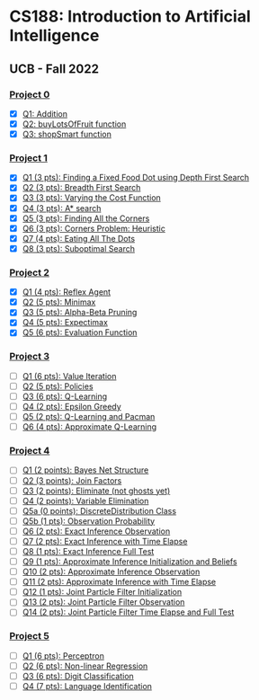 # CS188: Introduction to Artificial Intelligence

## UCB - Fall 2022

### [Project 0](https://inst.eecs.berkeley.edu/~cs188/fa22/projects/proj0/)

- [x] [Q1: Addition](https://inst.eecs.berkeley.edu/~cs188/fa22/projects/proj0/#q1-addition)
- [x] [Q2: buyLotsOfFruit function](https://inst.eecs.berkeley.edu/~cs188/fa22/projects/proj0/#q2-buylotsoffruit-function)
- [x] [Q3: shopSmart function](https://inst.eecs.berkeley.edu/~cs188/fa22/projects/proj0/#q3-shopsmart-function)

### [Project 1](https://en.wikipedia.org/wiki/Main_Page)

- [x] [Q1 (3 pts): Finding a Fixed Food Dot using Depth First Search](https://inst.eecs.berkeley.edu/~cs188/fa22/projects/proj1/#q1-3-pts-finding-a-fixed-food-dot-using-depth-first-search)
- [x] [Q2 (3 pts): Breadth First Search](https://inst.eecs.berkeley.edu/~cs188/fa22/projects/proj1/#q2-3-pts-breadth-first-search)
- [x] [Q3 (3 pts): Varying the Cost Function](https://inst.eecs.berkeley.edu/~cs188/fa22/projects/proj1/#q3-3-pts-varying-the-cost-function)
- [x] [Q4 (3 pts): A\* search](https://inst.eecs.berkeley.edu/~cs188/fa22/projects/proj1/#q4-3-pts-a-search)
- [x] [Q5 (3 pts): Finding All the Corners](https://inst.eecs.berkeley.edu/~cs188/fa22/projects/proj1/#q5-3-pts-finding-all-the-corners)
- [x] [Q6 (3 pts): Corners Problem: Heuristic](https://inst.eecs.berkeley.edu/~cs188/fa22/projects/proj1/#q6-3-pts-corners-problem-heuristic)
- [x] [Q7 (4 pts): Eating All The Dots](https://inst.eecs.berkeley.edu/~cs188/fa22/projects/proj1/#q7-4-pts-eating-all-the-dots)
- [x] [Q8 (3 pts): Suboptimal Search](https://inst.eecs.berkeley.edu/~cs188/fa22/projects/proj1/#q8-3-pts-suboptimal-search)

### [Project 2](https://inst.eecs.berkeley.edu/~cs188/fa22/projects/proj2/)

- [x] [Q1 (4 pts): Reflex Agent](https://inst.eecs.berkeley.edu/~cs188/fa22/projects/proj2/#q1-4-pts-reflex-agent)
- [x] [Q2 (5 pts): Minimax](https://inst.eecs.berkeley.edu/~cs188/fa22/projects/proj2/#q2-5-pts-minimax)
- [x] [Q3 (5 pts): Alpha-Beta Pruning](https://inst.eecs.berkeley.edu/~cs188/fa22/projects/proj2/#q3-5-pts-alpha-beta-pruning)
- [x] [Q4 (5 pts): Expectimax](https://inst.eecs.berkeley.edu/~cs188/fa22/projects/proj2/#q4-5-pts-expectimax)
- [x] [Q5 (6 pts): Evaluation Function](https://inst.eecs.berkeley.edu/~cs188/fa22/projects/proj2/#q5-6-pts-evaluation-function)

### [Project 3](https://inst.eecs.berkeley.edu/~cs188/fa22/projects/proj3/)

- [ ] [Q1 (6 pts): Value Iteration](https://inst.eecs.berkeley.edu/~cs188/fa22/projects/proj3/#question-1-6-points-value-iteration)
- [ ] [Q2 (5 pts): Policies](https://inst.eecs.berkeley.edu/~cs188/fa22/projects/proj3/#question-2-5-points-policies)
- [ ] [Q3 (6 pts): Q-Learning](https://inst.eecs.berkeley.edu/~cs188/fa22/projects/proj3/#question-3-6-points-q-learning)
- [ ] [Q4 (2 pts): Epsilon Greedy](https://inst.eecs.berkeley.edu/~cs188/fa22/projects/proj3/#question-4-2-points-epsilon-greedy)
- [ ] [Q5 (2 pts): Q-Learning and Pacman](https://inst.eecs.berkeley.edu/~cs188/fa22/projects/proj3/#question-5-2-point-q-learning-and-pacman)
- [ ] [Q6 (4 pts): Approximate Q-Learning](https://inst.eecs.berkeley.edu/~cs188/fa22/projects/proj3/#question-6-4-points-approximate-q-learning)

### [Project 4](https://inst.eecs.berkeley.edu/~cs188/fa22/projects/proj4/)

- [ ] [Q1 (2 points): Bayes Net Structure](https://inst.eecs.berkeley.edu/~cs188/fa22/projects/proj4/#question-1-2-points-bayes-net-structure)
- [ ] [Q2 (3 points): Join Factors](https://inst.eecs.berkeley.edu/~cs188/fa22/projects/proj4/#question-2-3-points-join-factors)
- [ ] [Q3 (2 points): Eliminate (not ghosts yet)](https://inst.eecs.berkeley.edu/~cs188/fa22/projects/proj4/#question-3-2-points-eliminate-not-ghosts-yet)
- [ ] [Q4 (2 points): Variable Elimination](https://inst.eecs.berkeley.edu/~cs188/fa22/projects/proj4/#question-4-2-points-variable-elimination)
- [ ] [Q5a (0 points): DiscreteDistribution Class](https://inst.eecs.berkeley.edu/~cs188/fa22/projects/proj4/#question-5a-0-points-discretedistribution-class)
- [ ] [Q5b (1 pts): Observation Probability](https://inst.eecs.berkeley.edu/~cs188/fa22/projects/proj4/#question-5b-1-point-observation-probability)
- [ ] [Q6 (2 pts): Exact Inference Observation](https://inst.eecs.berkeley.edu/~cs188/fa22/projects/proj4/#question-6-2-points-exact-inference-observation)
- [ ] [Q7 (2 pts): Exact Inference with Time Elapse](https://inst.eecs.berkeley.edu/~cs188/fa22/projects/proj4/#question-7-2-points-exact-inference-with-time-elapse)
- [ ] [Q8 (1 pts): Exact Inference Full Test](https://inst.eecs.berkeley.edu/~cs188/fa22/projects/proj4/#question-8-1-point-exact-inference-full-test)
- [ ] [Q9 (1 pts): Approximate Inference Initialization and Beliefs](https://inst.eecs.berkeley.edu/~cs188/fa22/projects/proj4/#question-9-1-point-approximate-inference-initialization-and-beliefs)
- [ ] [Q10 (2 pts): Approximate Inference Observation](https://inst.eecs.berkeley.edu/~cs188/fa22/projects/proj4/#question-10-2-points-approximate-inference-observation)
- [ ] [Q11 (2 pts): Approximate Inference with Time Elapse](https://inst.eecs.berkeley.edu/~cs188/fa22/projects/proj4/#question-11-2-points-approximate-inference-with-time-elapse)
- [ ] [Q12 (1 pts): Joint Particle Filter Initialization](https://inst.eecs.berkeley.edu/~cs188/fa22/projects/proj4/#question-12-1-point-joint-particle-filter-initialization)
- [ ] [Q13 (2 pts): Joint Particle Filter Observation](https://inst.eecs.berkeley.edu/~cs188/fa22/projects/proj4/#question-13-2-points-joint-particle-filter-observation)
- [ ] [Q14 (2 pts): Joint Particle Filter Time Elapse and Full Test](https://inst.eecs.berkeley.edu/~cs188/fa22/projects/proj4/#question-14-2-points-joint-particle-filter-time-elapse-and-full-test)

### [Project 5](https://inst.eecs.berkeley.edu/~cs188/fa22/projects/proj5/)

- [ ] [Q1 (6 pts): Perceptron](https://inst.eecs.berkeley.edu/~cs188/fa22/projects/proj5/#question-1-6-points-perceptron)
- [ ] [Q2 (6 pts): Non-linear Regression](https://inst.eecs.berkeley.edu/~cs188/fa22/projects/proj5/#question-2-6-points-non-linear-regression)
- [ ] [Q3 (6 pts): Digit Classification](https://inst.eecs.berkeley.edu/~cs188/fa22/projects/proj5/#question-3-6-points-digit-classification)
- [ ] [Q4 (7 pts): Language Identification](https://inst.eecs.berkeley.edu/~cs188/fa22/projects/proj5/#question-4-7-points-language-identification)
